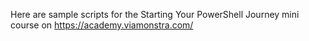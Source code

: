 Here are sample scripts for the Starting Your PowerShell Journey mini course on https://academy.viamonstra.com/
